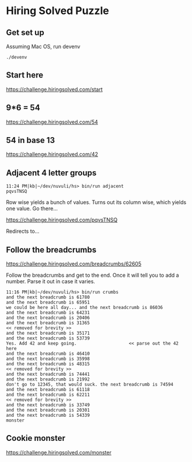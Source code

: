 # Hiring Solved Puzzle

## Get set up

Assuming Mac OS, run devenv

```
./devenv
```


## Start here
https://challenge.hiringsolved.com/start


##  9*6 = 54
https://challenge.hiringsolved.com/54


## 54 in base 13
https://challenge.hiringsolved.com/42


## Adjacent 4 letter groups

```
11:24 PM|kb|~/dev/nuvuli/hs> bin/run adjacent
pqvsTNSQ

```

Row wise yields a bunch of values.  Turns out its column wise, which yields one value.  Go there...

https://challenge.hiringsolved.com/pqvsTNSQ

Redirects to...

## Follow the breadcrumbs

https://challenge.hiringsolved.com/breadcrumbs/62605


Follow the breadcrumbs and get to the end.  Once it will tell you to add a number.  Parse it out in case it varies.


```
11:16 PM|kb|~/dev/nuvuli/hs> bin/run crumbs
and the next breadcrumb is 61780
and the next breadcrumb is 65951
we could be here all day... and the next breadcrumb is 86036
and the next breadcrumb is 64231
and the next breadcrumb is 20406
and the next breadcrumb is 31365
<< removed for brevity >>
and the next breadcrumb is 35171
and the next breadcrumb is 53739
Yes. Add 42 and keep going.                    << parse out the 42 here
and the next breadcrumb is 46410
and the next breadcrumb is 35998
and the next breadcrumb is 48315
<< removed for brevity >>
and the next breadcrumb is 74441
and the next breadcrumb is 21992
don't go to 12345, that would suck. the next breadcrumb is 74594
and the next breadcrumb is 61118
and the next breadcrumb is 62211
<< removed for brevity >>
and the next breadcrumb is 33749
and the next breadcrumb is 20301
and the next breadcrumb is 54339
monster
```


## Cookie monster

https://challenge.hiringsolved.com/monster
